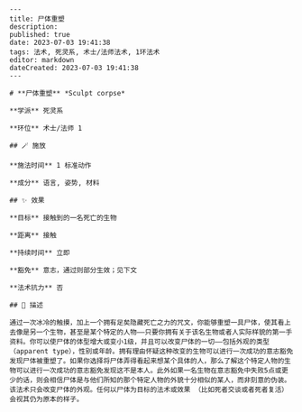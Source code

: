 
    ---
    title: 尸体重塑
    description: 
    published: true
    date: 2023-07-03 19:41:38
    tags: 法术, 死灵系, 术士/法师法术, 1环法术
    editor: markdown
    dateCreated: 2023-07-03 19:41:38
    ---

    # **尸体重塑** *Sculpt corpse*

    **学派** 死灵系 

    **环位** 术士/法师 1

    ## 🪄 施放

    **施法时间** 1 标准动作

    **成分** 语言, 姿势, 材料

    ## ✨ 效果 

    **目标** 接触到的一名死亡的生物 

    **距离** 接触  

    **持续时间** 立即 

    **豁免** 意志，通过则部分生效；见下文

    **法术抗力** 否

    ## 📖 描述

    通过一次冰冷的触摸，加上一个拥有足矣隐藏死亡之力的咒文，你能够重塑一具尸体，使其看上去像是另一个生物，甚至是某个特定的人物——只要你拥有关于该名生物或者人实际样貌的第一手资料。你可以使尸体的体型增大或变小1级，并且可以改变尸体的一切——包括外观的类型 （apparent type），性别或年龄。拥有理由怀疑这种改变的生物可以进行一次成功的意志豁免发现尸体被重塑了。如果你选择将尸体弄得看起来想某个具体的人，那么了解这个特定人物的生物可以进行一次成功的意志豁免发现这不是本人。此外如果一名生物在意志豁免中失败5点或更少的话，则会相信尸体是与他们所知的那个特定人物的外貌十分相似的某人，而非刻意的伪装。该法术只会改变尸体的外观。任何以尸体为目标的法术或效果 （比如死者交谈或者死者复活） 会视其仍为原本的样子。
    